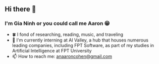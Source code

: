 ## Hi there 👋

<!--
**Zhaninh/Zhaninh** is a ✨ _special_ ✨ repository because its `README.md` (this file) appears on your GitHub profile.

Here are some ideas to get you started:

- 🔭 I’m currently working on ...
- 🌱 I’m currently learning ...
- 👯 I’m looking to collaborate on ...
- 🤔 I’m looking for help with ...
- 💬 Ask me about ...
- 📫 How to reach me: ...
- 😄 Pronouns: ...
- ⚡ Fun fact: ...
-->

### I'm Gia Ninh or you could call me Aaron 😁
- 🍀 I fond of researching, reading, music, and traveling
- 🌱 I'm currently interning at AI Valley, a hub that houses numerous leading companies, including FPT Software, as part of my studies in Artificial Intelligence at FPT University
- 📫 How to reach me: anaaroncohen@gmail.com
